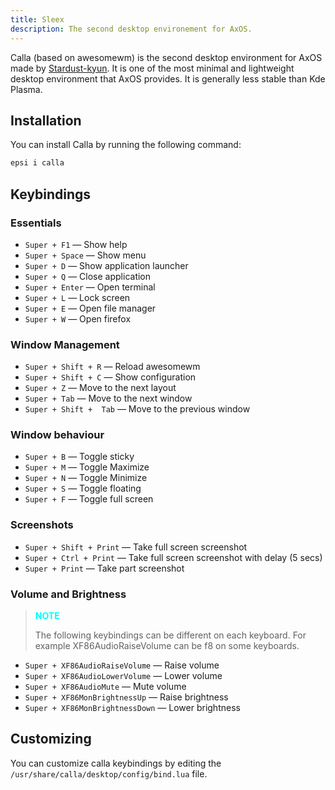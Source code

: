 ```yaml
---
title: Sleex
description: The second desktop environement for AxOS.
---
```


Calla (based on awesomewm) is the second desktop environment for AxOS made by [Stardust-kyun](https://github.com/Stardust-kyun). It is one of the most minimal and lightweight desktop environment that AxOS provides. It is generally less stable than Kde Plasma.

## Installation

You can install Calla by running the following command:

```bash
epsi i calla
```

## Keybindings

### Essentials

- `Super + F1` — Show help
- `Super + Space` — Show menu
- `Super + D` — Show application launcher
- `Super + Q` — Close application
- `Super + Enter` — Open terminal
- `Super + L` — Lock screen
- `Super + E` — Open file manager
- `Super + W` — Open firefox

### Window Management

- `Super + Shift + R` — Reload awesomewm
- `Super + Shift + C` — Show configuration
- `Super + Z` — Move to the next layout
- `Super + Tab` — Move to the next window
- `Super + Shift +  Tab` — Move to the previous window

### Window behaviour

- `Super + B` — Toggle sticky
- `Super + M` — Toggle Maximize
- `Super + N` — Toggle Minimize
- `Super + S` — Toggle floating
- `Super + F` — Toggle full screen

### Screenshots

- `Super + Shift + Print` — Take full screen screenshot
- `Super + Ctrl + Print` — Take full screen screenshot with delay (5 secs)
- `Super + Print` — Take part screenshot

### Volume and Brightness

> <p style="color: cyan; font-weight: bold;">NOTE</p>
>
> The following keybindings can be different on each keyboard.
> For example XF86AudioRaiseVolume can be f8 on some keyboards.

- `Super + XF86AudioRaiseVolume` — Raise volume
- `Super + XF86AudioLowerVolume` — Lower volume
- `Super + XF86AudioMute` — Mute volume
- `Super + XF86MonBrightnessUp` — Raise brightness
- `Super + XF86MonBrightnessDown` — Lower brightness

## Customizing

You can customize calla keybindings by editing the `/usr/share/calla/desktop/config/bind.lua` file.

